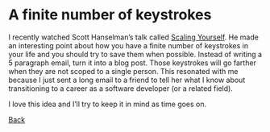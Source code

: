 # A finite number of keystrokes

I recently watched Scott Hanselman’s talk called [Scaling
Yourself](https://www.youtube.com/watch?v=FS1mnISoG7U). He made an
interesting point about how you have a finite number of keystrokes in your life
and you should try to save them when possible. Instead of writing a 5 paragraph
email, turn it into a blog post. Those keystrokes will go farther when they are
not scoped to a single person. This resonated with me because I just sent a long
email to a friend to tell her what I know about transitioning to a career as a
software developer (or a related field).

I love this idea and I’ll try to keep it in mind as time goes on.

[Back](/index.html)

